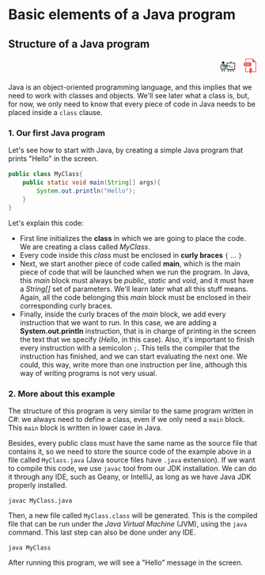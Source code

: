 # Basic elements of a Java program

## Structure of a Java program

<div style="text-align: right">
<a target="_blank" href="slides/01a.html"><img src="../../img/diapositivas.png" width="32" /></a>&nbsp;&nbsp;
<a target="_blank" href="01a.pdf"><img src="../../img/pdf.png" width="32" /></a>
</div>

Java is an object-oriented programming language, and this implies that we need to work with classes and objects. We'll see later what a class is, but, for now, we only need to know that every piece of code in Java needs to be placed inside a `class` clause.

### 1. Our first Java program

Let's see how to start with Java, by creating a simple Java program that prints "Hello" in the screen.

```java
public class MyClass{
    public static void main(String[] args){
        System.out.println("Hello");
    }
}
```

Let's explain this code:

* First line initializes the **class** in which we are going to place the code. We are creating a class called *MyClass*.
* Every code inside this *class* must be enclosed in **curly braces** `{` ... `}`
* Next, we start another piece of code called **main**, which is the main piece of code that will be launched when we run the program. In Java, this *main* block must always be *public*, *static* and *void*, and it must have a *String[]* set of parameters. We'll learn later what all this stuff means. Again, all the code belonging this *main* block must be enclosed in their corresponding curly braces.
* Finally, inside the curly braces of the *main* block, we add every instruction that we want to run. In this case, we are adding a **System.out.println** instruction, that is in charge of printing in the screen the text that we specify (*Hello*, in this case). Also, it's important to finish every instruction with a semicolon `;`. This tells the compiler that the instruction has finished, and we can start evaluating the next one. We could, this way, write more than one instruction per line, although this way of writing programs is not very usual.

### 2. More about this example

The structure of this program is very similar to the same program written in C#: we always need to define a class, even if we only need a `main` block. This `main` block is written in lower case in Java.

Besides, every public class must have the same name as the source file that contains it, so we need to store the source code of the example above in a file called `MyClass.java` (Java source files have `.java` extension). If we want to compile this code, we use `javac` tool from our JDK installation. We can do it through any IDE, such as Geany, or IntelliJ, as long as we have Java JDK properly installed. 

```
javac MyClass.java
```

Then, a new file called `MyClass.class` will be generated. This is the compiled file that can be run under the *Java Virtual Machine* (JVM), using the `java` command. This last step can also be done under any IDE.

```
java MyClass
```

After running this program, we will see a "Hello" message in the screen.
